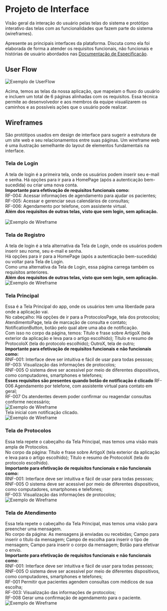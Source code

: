 
# Projeto de Interface

Visão geral da interação do usuário pelas telas do sistema e protótipo interativo das telas com as funcionalidades que fazem parte do sistema (wireframes).

 Apresente as principais interfaces da plataforma. Discuta como ela foi elaborada de forma a atender os requisitos funcionais, não funcionais e histórias de usuário abordados nas <a href="2-Especificação do Projeto.md"> Documentação de Especificação</a>.

## User Flow

![Exemplo de UserFlow](main/UserFlow_1920x1080.png)

Acima, temos as telas da nossa aplicação, que mapeiam o fluxo do usuário e incluem um total de 6 páginas alinhadas com os requisitos. Essa técnica permite ao desenvolvedor e aos membros da equipe visualizarem os caminhos e as possíveis ações que o usuário pode realizar.

## Wireframes

São protótipos usados em design de interface para sugerir a estrutura de um site web e seu relacionamentos entre suas páginas. Um wireframe web é uma ilustração semelhante do layout de elementos fundamentais na interface.

### Tela de Login
A tela de login é a primeira tela, onde os usuários podem inserir seu e-mail e senha. Há opções para ir para a HomePage (após a autenticação bem-sucedida) ou criar uma nova conta.
\
**Importante para efetivação de requisitos funcionais como:**
\
RF-004: Acessar informações de agendamento para ajudar os pacientes; 
\
RF-005: Acessar e gerenciar seus calendários de consultas; 
\
RF-006: Agendamento por telefone, com assistente virtual.
\
**Além dos requisitos de outras telas, visto que sem login, sem aplicação.**
\
\
![Exemplo de Wireframe](main/LoginPage.png)

### Tela de Registro
A tela de login é a tela alternativa da Tela de Login, onde os usuários podem inserir seu nome, seu e-mail e senha. 
\
Há opções para ir para a HomePage (após a autenticação bem-sucedida) ou voltar para Tela de Login.
\
Como uma alternativa da Tela de Login, essa página carrega também os requisitos anteriores.
\
**Além dos requisitos de outras telas, visto que sem login, sem aplicação.**
\
![Exemplo de Wireframe](main/SignInPage.png)

### Tela Principal
Essa é a Tela Principal do app, onde os usuários tem uma liberdade para onde a aplicação vai. 
\
No cabeçalho: Há opções de ir para a ProtocolosPage, tela dos protocolos; AtendimentoPage, tela de marcação de consulta e contato; NotificationButton, botão pelo qual abre uma aba de notificação.
\
Com isso no corpo da página, temos: Título e frase sobre ArtigoX (tela exterior da aplicação e leva para o artigo escolhido); Título e resumo de ProtocoloX (tela do protocolo escolhido);  OutroX, tela de outro; 
\
**Importante para efetivação de requisitos funcionais e não funcionais como:**
\
RNF-001: Interface deve ser intuitiva e fácil de usar para todas pessoas;
\
RF-003: Visualização das informações de protocolos;
\
RNF-005	O sistema deve ser acessível por meio de diferentes dispositivos, como computadores, smartphones e telefones;
\
**Esses requisitos são presentes quando botão de notificação é clicado**
RF-006	Agendamento por telefone, com assistente virtual para contato em geral;
\
RF-007	Os atendentes devem poder confirmar ou reagendar consultas conforme necessário;
\
![Exemplo de Wireframe](main/HomePage.png)
\
Tela inicial com notificação clicado.
\
![Exemplo de Wireframe](main/HomePageNotON.png)

### Tela de Protocolos
Essa tela repete o cabeçalho da Tela Principal, mas temos uma visão mais ampla de Protocolos.
\
No corpo da página: Título e frase sobre ArtigoX (tela exterior da aplicação e leva para o artigo escolhido); Título e resumo de ProtocoloX (tela do protocolo escolhido).
\
**Importante para efetivação de requisitos funcionais e não funcionais como:**
\
RNF-001: Interface deve ser intuitiva e fácil de usar para todas pessoas;
\
RNF-005	O sistema deve ser acessível por meio de diferentes dispositivos, como computadores, smartphones e telefones;
\
RF-003: Visualização das informações de protocolos;
\
![Exemplo de Wireframe](main/ProtocolosPage.png)

### Tela de Atendimento
Essa tela repete o cabeçalho da Tela Principal, mas temos uma visão para preencher uma mensagem.
\
No corpo da página: As mensagens já enviadas ou recebidas; Campo para inserir o título da mensagem; Campo de escolha para inserir o tipo de mensagem; Campo para inserir o corpo da mensagem; Botão para efetivar o envio.
\
**Importante para efetivação de requisitos funcionais e não funcionais como:**
\
RNF-001: Interface deve ser intuitiva e fácil de usar para todas pessoas;
\
RNF-005	O sistema deve ser acessível por meio de diferentes dispositivos, como computadores, smartphones e telefones;
\
RF-001	Permitir que pacientes agendem consultas com médicos de sua escolha;
\
RF-003: Visualização das informações de protocolos;
\
RF-008	Gerar uma confirmação de agendamento para o paciente.
\
![Exemplo de Wireframe](main/MensagensPage.png)

